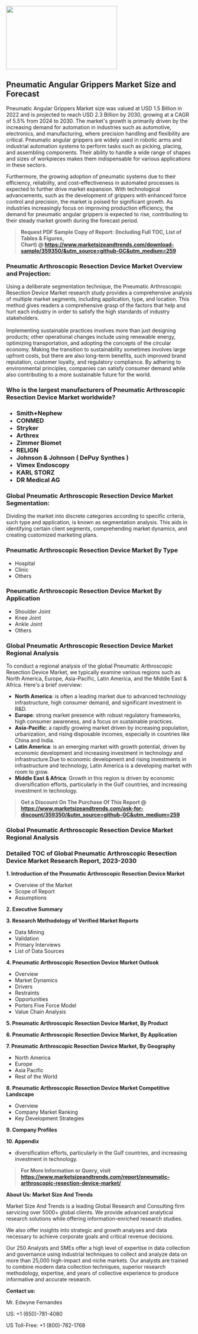 <p><img class="alignnone size-medium wp-image-20088" src="https://ffe5etoiles.com/wp-content/uploads/2024/12/MST1-300x171.png" alt="" width="300" height="171" /></p><h2>Pneumatic Angular Grippers Market Size and Forecast</h2><p>Pneumatic Angular Grippers Market size was valued at USD 1.5 Billion in 2022 and is projected to reach USD 2.3 Billion by 2030, growing at a CAGR of 5.5% from 2024 to 2030. The market's growth is primarily driven by the increasing demand for automation in industries such as automotive, electronics, and manufacturing, where precision handling and flexibility are critical. Pneumatic angular grippers are widely used in robotic arms and industrial automation systems to perform tasks such as picking, placing, and assembling components. Their ability to handle a wide range of shapes and sizes of workpieces makes them indispensable for various applications in these sectors.</p><p>Furthermore, the growing adoption of pneumatic systems due to their efficiency, reliability, and cost-effectiveness in automated processes is expected to further drive market expansion. With technological advancements, such as the development of grippers with enhanced force control and precision, the market is poised for significant growth. As industries increasingly focus on improving production efficiency, the demand for pneumatic angular grippers is expected to rise, contributing to their steady market growth during the forecast period.</p></p><blockquote id="" class=""><strong>Request PDF Sample Copy of Report: (Including Full TOC, List of Tables &amp; Figures, Chart)&nbsp;@&nbsp;<strong><a href="https://www.marketsizeandtrends.com/download-sample/359350/&utm_source=github-GC&utm_medium=259" target="_blank">https://www.marketsizeandtrends.com/download-sample/359350/&utm_source=github-GC&utm_medium=259</a></strong></strong></blockquote><h3 id="" class="">Pneumatic Arthroscopic Resection Device Market&nbsp;Overview and Projection:</h3><p id="" class="">Using a deliberate segmentation technique, the Pneumatic Arthroscopic Resection Device Market research study provides a comprehensive analysis of multiple market segments, including application, type, and location. This method gives readers a comprehensive grasp of the factors that help and hurt each industry in order to satisfy the high standards of industry stakeholders. <br /> <br />Implementing sustainable practices involves more than just designing products; other operational changes include using renewable energy, optimizing transportation, and adopting the concepts of the circular economy. Making the transition to sustainability sometimes involves large upfront costs, but there are also long-term benefits, such improved brand reputation, customer loyalty, and regulatory compliance. By adhering to environmental principles, companies can satisfy consumer demand while also contributing to a more sustainable future for the world.</p><h3 id="" class="">Who is the largest manufacturers of&nbsp;Pneumatic Arthroscopic Resection Device Market worldwide?</h3><h3 class=""><p><ul><li>Smith+Nephew </li><li> CONMED </li><li> Stryker </li><li> Arthrex </li><li> Zimmer Biomet </li><li> RELIGN </li><li> Johnson & Johnson ( DePuy Synthes ) </li><li> Vimex Endoscopy </li><li> KARL STORZ </li><li> DR Medical AG</li></ul></p></h3><h3 id="" class="">Global&nbsp;Pneumatic Arthroscopic Resection Device Market Segmentation:</h3><p id="" class="">Dividing the market into discrete categories according to specific criteria, such type and application, is known as segmentation analysis. This aids in identifying certain client segments, comprehending market dynamics, and creating customized marketing plans.</p><h3 id="" class="">Pneumatic Arthroscopic Resection Device Market&nbsp;By Type</h3><p><p><ul><li>Hospital</li><li> Clinic</li><li> Others</p></li></ul></p></p><h3 id="" class="">Pneumatic Arthroscopic Resection Device Market&nbsp;By Application</h3><p class=""><p><ul><li>Shoulder Joint</li><li> Knee Joint</li><li> Ankle Joint</li><li> Others</li></ul></p></p><h3 id="" class="">Global Pneumatic Arthroscopic Resection Device Market Regional Analysis</h3><p id="" class="">To conduct a regional analysis of the global Pneumatic Arthroscopic Resection Device Market, we typically examine various regions such as North America, Europe, Asia-Pacific, Latin America, and the Middle East &amp; Africa. Here's a brief overview:</p><ul><li><strong>North America</strong>: is often a leading market due to advanced technology infrastructure, high consumer demand, and significant investment in R&amp;D.</li><li><strong>Europe</strong>: strong market presence with robust regulatory frameworks, high consumer awareness, and a focus on sustainable practices.</li><li><strong>Asia-Pacific</strong>: a rapidly growing market driven by increasing population, urbanization, and rising disposable incomes, especially in countries like China and India.</li><li><strong>Latin America</strong>: is an emerging market with growth potential, driven by economic development and increasing investment in technology and infrastructure.Due to economic development and rising investments in infrastructure and technology, Latin America is a developing market with room to grow.</li><li><strong>Middle East &amp; Africa</strong>: Growth in this region is driven by economic diversification efforts, particularly in the Gulf countries, and increasing investment in technology.</li></ul><blockquote id="" class=""><strong>Get a Discount On The Purchase Of This Report @ <strong><a href="https://www.marketsizeandtrends.com/ask-for-discount/359350/&utm_source=github-GC&utm_medium=259" target="_blank">https://www.marketsizeandtrends.com/ask-for-discount/359350/&utm_source=github-GC&utm_medium=259</a></strong></strong></blockquote><h3 id="" class="">Global Pneumatic Arthroscopic Resection Device Market Regional Analysis</h3><h3 id="" class="">Detailed TOC of Global Pneumatic Arthroscopic Resection Device Market Research Report, 2023-2030</h3><p id="" class=""><strong>1. Introduction of the Pneumatic Arthroscopic Resection Device Market</strong></p><ul><li>Overview of the Market</li><li>Scope of Report</li><li>Assumptions</li></ul><p id="" class=""><strong>2. Executive Summary</strong></p><p id="" class=""><strong>3. Research Methodology of Verified Market Reports</strong></p><ul><li>Data Mining</li><li>Validation</li><li>Primary Interviews</li><li>List of Data Sources</li></ul><p id="" class=""><strong>4. Pneumatic Arthroscopic Resection Device Market Outlook</strong></p><ul><li>Overview</li><li>Market Dynamics</li><li>Drivers</li><li>Restraints</li><li>Opportunities</li><li>Porters Five Force Model</li><li>Value Chain Analysis</li></ul><p id="" class=""><strong>5. Pneumatic Arthroscopic Resection Device Market, By Product</strong></p><p id="" class=""><strong>6. Pneumatic Arthroscopic Resection Device Market, By Application</strong></p><p id="" class=""><strong>7. Pneumatic Arthroscopic Resection Device Market, By Geography</strong></p><ul><li>North America</li><li>Europe</li><li>Asia Pacific</li><li>Rest of the World</li></ul><p id="" class=""><strong>8. Pneumatic Arthroscopic Resection Device Market Competitive Landscape</strong></p><ul><li>Overview</li><li>Company Market Ranking</li><li>Key Development Strategies</li></ul><p id="" class=""><strong>9. Company Profiles</strong></p><p id="" class=""><strong>10. Appendix</strong></p><ul><li>diversification efforts, particularly in the Gulf countries, and increasing investment in technology.</li></ul><blockquote id="" class=""><strong>For More Information or Query, visit <strong><strong><a href="https://www.marketsizeandtrends.com/report/pneumatic-arthroscopic-resection-device-market/" target="_blank">https://www.marketsizeandtrends.com/report/pneumatic-arthroscopic-resection-device-market/</a></strong></strong></strong></blockquote><p id="" class=""><strong>About Us: Market Size And Trends</strong></p><p id="" class="">Market Size And Trends is a leading Global Research and Consulting firm servicing over 5000+ global clients. We provide advanced analytical research solutions while offering information-enriched research studies.</p><p id="" class="">We also offer insights into strategic and growth analyses and data necessary to achieve corporate goals and critical revenue decisions.</p><p id="" class="">Our 250 Analysts and SMEs offer a high level of expertise in data collection and governance using industrial techniques to collect and analyze data on more than 25,000 high-impact and niche markets. Our analysts are trained to combine modern data collection techniques, superior research methodology, expertise, and years of collective experience to produce informative and accurate research.</p><p id="" class=""><strong>Contact us:</strong></p><p id="" class="">Mr. Edwyne Fernandes</p><p id="" class="">US: +1 (650)-781-4080</p><p id="" class="">US Toll-Free: +1 (800)-782-1768</p>
